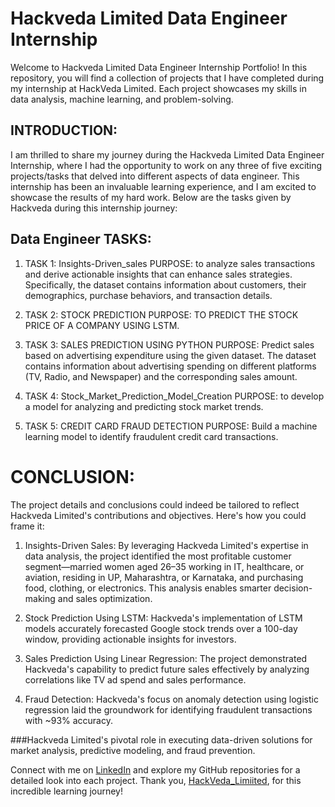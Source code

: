 # Hackveda Limited Data Engineer Internship
Welcome to Hackveda Limited Data Engineer Internship Portfolio! In this repository, you will find a collection of projects that I have completed during my internship at HackVeda Limited. Each project showcases my skills in data analysis, machine learning, and problem-solving.

## INTRODUCTION:
I am thrilled to share my journey during the Hackveda Limited Data Engineer Internship, where I had the opportunity to work on any three of five exciting projects/tasks that delved into different aspects of data engineer. This internship has been an invaluable learning experience, and I am excited to showcase the results of my hard work. Below are the tasks given by Hackveda during this internship journey:

## Data Engineer TASKS:
1. TASK 1: Insights-Driven_sales
PURPOSE: to analyze sales transactions and derive actionable insights that can enhance sales strategies. Specifically, the dataset contains information about customers, their demographics, purchase behaviors, and transaction details.

2. TASK 2: STOCK PREDICTION
PURPOSE: TO PREDICT THE STOCK PRICE OF A COMPANY USING LSTM.

3. TASK 3: SALES PREDICTION USING PYTHON
PURPOSE: Predict sales based on advertising expenditure using the given dataset. The dataset contains information about advertising
spending on different platforms (TV, Radio, and Newspaper) and the corresponding sales amount.


4. TASK 4: Stock_Market_Prediction_Model_Creation
PURPOSE: to develop a model for analyzing and predicting stock market trends.


5. TASK 5: CREDIT CARD FRAUD DETECTION
PURPOSE: Build a machine learning model to identify fraudulent credit card transactions.

# CONCLUSION:
The project details and conclusions could indeed be tailored to reflect Hackveda Limited's contributions and objectives. Here's how you could frame it:

1. Insights-Driven Sales: By leveraging Hackveda Limited's expertise in data analysis, the project identified the most profitable customer segment—married women aged 26–35 working in IT, healthcare, or aviation, residing in UP, Maharashtra, or Karnataka, and purchasing food, clothing, or electronics. This analysis enables smarter decision-making and sales optimization.

2. Stock Prediction Using LSTM: Hackveda's implementation of LSTM models accurately forecasted Google stock trends over a 100-day window, providing actionable insights for investors.

3. Sales Prediction Using Linear Regression: The project demonstrated Hackveda's capability to predict future sales effectively by analyzing correlations like TV ad spend and sales performance.

4. Fraud Detection: Hackveda's focus on anomaly detection using logistic regression laid the groundwork for identifying fraudulent transactions with ~93% accuracy.

###Hackveda Limited's pivotal role in executing data-driven solutions for market analysis, predictive modeling, and fraud prevention.

Connect with me on [LinkedIn](https://www.linkedin.com/in/bandanaprakash) and explore my GitHub repositories for a detailed look into each project. Thank you, [HackVeda_Limiited](https://hackveda.in/one2one/), for this incredible learning journey!


